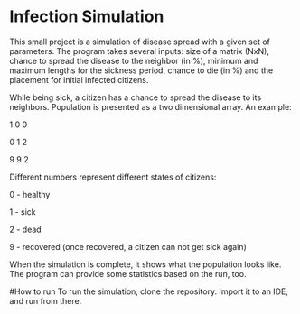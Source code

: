 # Infection Simulation
This small project is a simulation of disease spread with a given set of parameters.
The program takes several inputs: size of a matrix (NxN), chance to spread the disease to the neighbor (in %), minimum and maximum lengths for the sickness period, chance to die (in %) and the placement for initial infected citizens.

While being sick, a citizen has a chance to spread the disease to its neighbors. Population is presented as a two dimensional array. An example:

1 0 0

0 1 2

9 9 2

Different numbers represent different states of citizens:

0 - healthy

1 - sick

2 - dead

9 - recovered (once recovered, a citizen can not get sick again)

When the simulation is complete, it shows what the population looks like. The program can provide some statistics based on the run, too.

#How to run
To run the simulation, clone the repository. Import it to an IDE, and run from there.
